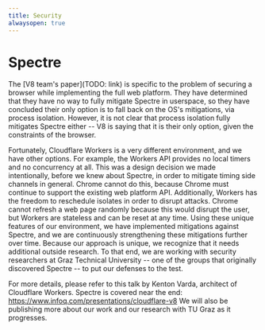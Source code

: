 ```yaml
---
title: Security
alwaysopen: true
---
```


# Spectre

The [V8 team's paper](TODO: link) is specific to the problem of securing a browser while implementing the full web platform. They have determined that they have no way to fully mitigate Spectre in userspace, so they have concluded their only option is to fall back on the OS's mitigations, via process isolation. However, it is not clear that process isolation fully mitigates Spectre either -- V8 is saying that it is their only option, given the constraints of the browser.

Fortunately, Cloudflare Workers is a very different environment, and we have other options. For example, the Workers API provides no local timers and no concurrency at all. This was a design decision we made intentionally, before we knew about Spectre, in order to mitigate timing side channels in general. Chrome cannot do this, because Chrome must continue to support the existing web platform API. Additionally, Workers has the freedom to reschedule isolates in order to disrupt attacks. Chrome cannot refresh a web page randomly because this would disrupt the user, but Workers are stateless and can be reset at any time.
Using these unique features of our environment, we have implemented mitigations against Spectre, and we are continuously strengthening these mitigations further over time. Because our approach is unique, we recognize that it needs additional outside research. To that end, we are working with security researchers at Graz Technical University -- one of the groups that originally discovered Spectre -- to put our defenses to the test.

For more details, please refer to this talk by Kenton Varda, architect of Cloudflare Workers. Spectre is covered near the end: https://www.infoq.com/presentations/cloudflare-v8 We will also be publishing more about our work and our research with TU Graz as it progresses.

